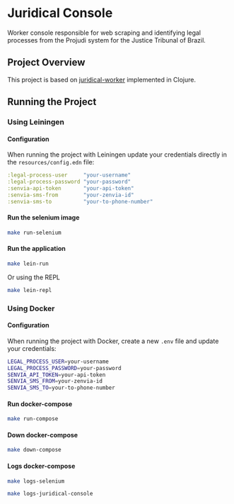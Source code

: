 # Juridical Console

Worker console responsible for web scraping and identifying legal processes from the Projudi system for the Justice
Tribunal of Brazil.

## Project Overview

This project is based on [juridical-worker](https://github.com/yagoluiz/juridical-worker) implemented in Clojure.

## Running the Project

### Using Leiningen

#### Configuration

When running the project with Leiningen update your credentials directly in the
`resources/config.edn` file:

```clojure
:legal-process-user     "your-username"
:legal-process-password "your-password"
:senvia-api-token       "your-api-token"
:senvia-sms-from        "your-zenvia-id"
:senvia-sms-to          "your-to-phone-number"
```

#### Run the selenium image

```sh
make run-selenium
```

#### Run the application

```sh
make lein-run
```

Or using the REPL

```sh
make lein-repl
```

### Using Docker

#### Configuration

When running the project with Docker, create a new `.env` file and update your credentials:

```sh
LEGAL_PROCESS_USER=your-username
LEGAL_PROCESS_PASSWORD=your-password
SENVIA_API_TOKEN=your-api-token
SENVIA_SMS_FROM=your-zenvia-id
SENVIA_SMS_TO=your-to-phone-number
```

#### Run docker-compose

```sh
make run-compose
```

#### Down docker-compose

```sh
make down-compose
```

#### Logs docker-compose

```sh
make logs-selenium
```

```sh
make logs-juridical-console
```
